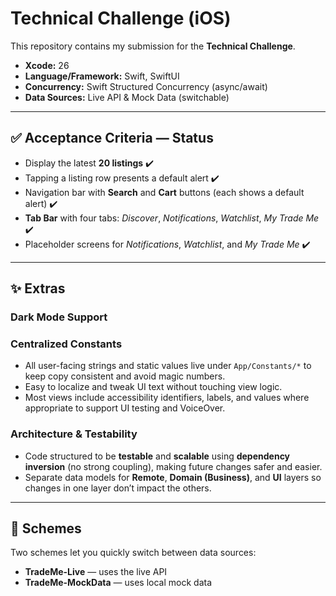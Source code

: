 # Technical Challenge (iOS)

This repository contains my submission for the **Technical Challenge**.

- **Xcode:** 26  
- **Language/Framework:** Swift, SwiftUI  
- **Concurrency:** Swift Structured Concurrency (async/await)  
- **Data Sources:** Live API & Mock Data (switchable)

---

## ✅ Acceptance Criteria — Status
- Display the latest **20 listings** ✔️  
- Tapping a listing row presents a default alert ✔️  
- Navigation bar with **Search** and **Cart** buttons (each shows a default alert) ✔️  
- **Tab Bar** with four tabs: _Discover_, _Notifications_, _Watchlist_, _My Trade Me_ ✔️  
- Placeholder screens for _Notifications_, _Watchlist_, and _My Trade Me_ ✔️

---

## ✨ Extras

### Dark Mode Support

### Centralized Constants
- All user-facing strings and static values live under `App/Constants/*` to keep copy consistent and avoid magic numbers.
- Easy to localize and tweak UI text without touching view logic.
- Most views include accessibility identifiers, labels, and values where appropriate to support UI testing and VoiceOver.

### Architecture & Testability
- Code structured to be **testable** and **scalable** using **dependency inversion** (no strong coupling), making future changes safer and easier.
- Separate data models for **Remote**, **Domain (Business)**, and **UI** layers so changes in one layer don’t impact the others.

---

## 🧭 Schemes
Two schemes let you quickly switch between data sources:

- **TradeMe-Live** — uses the live API  
- **TradeMe-MockData** — uses local mock data
